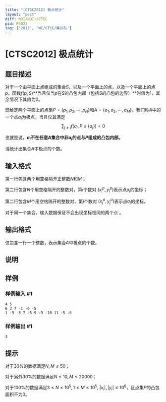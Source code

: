 ```yaml
---
title: "[CTSC2012] 极点统计"
layout: "post"
diff: NOI/NOI+/CTSC
pid: P4023
tag: ['2012', 'WC/CTSC/集训队']
---
```

# [CTSC2012] 极点统计
## 题目描述

对于一个由平面上点组成的集合$S$，以及一个平面上的点，以及一个平面上的点$p$，函数$f(p,S)$**当且仅当$p$在$S$的凸包内部（包括$S$的凸包的边界）**时值为$1$，其余情况下其值为$0$。

现给定两个平面上的点集$P=\{p_1,p_2,\cdots,p_N\}$和$A=\{a_1,a_2,\cdots,a_M\}$，我们称$A$中的一个点$a_i$为极点，当且仅其满足$$\sum_{j\ne i} f(a_i,P\cup \{a_j\})=0$$

也就是说，**$a_i$不在任意$A$集合中非$a_i$的点与$P$组成的凸包内部。**

请统计出集合$A$中极点的个数。
## 输入格式

第一行包含两个用空格隔开正整数$N$和$M$；

第二行包含$N$个用空格隔开的整数对，第$i$个数对 $(x_i^p,y_i^p)$表示点$p_i$的坐标；

第二行包含$M$个用空格隔开的整数对，第$j$个数对 $(x_j^a,y_j^a)$表示点$a_j$的坐标。

对于同一个集合，输入数据保证不会出现坐标相同的两个点 。
## 输出格式

仅包含一行一个整数，表示集合$A$中极点的个数。

## 说明
## 样例

### 样例输入 #1
```
4 5
6 3 7 -1 -6 -5
1 -5 -5 7 -5 9 -9 -10 11 -5 -6
```
### 样例输出 #1
```
3
```
## 提示

对于$30\%$的数据满足$N,M\le 50$；

对于另外$30\%$的数据满足$N\le 10,M\le 20000$；

对于$100\%$的数据满足$3\le N\le 10^5,1\le M\le 10^5,\ |x_i|,|y_i|≤10^6$，且点集$P$的凸包面积不为$0$。
